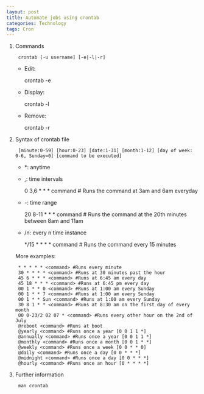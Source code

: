 ```yaml
---
layout: post
title: Automate jobs using crontab
categories: Technology
tags: Cron
---
```


1. Commands
	
		crontab [-u username] [-e|-l|-r]

	* Edit: 
		
		crontab -e

	* Display: 
		
		crontab -l

	* Remove: 
	
		crontab -r

2. Syntax of crontab file

		[minute:0-59] [hour:0-23] [date:1-31] [month:1-12] [day of week: 0-6, Sunday=0] [command to be executed]

	* *: anytime
	
	* ,: time intervals

		0 3,6 * * * command # Runs the command at 3am and 6am everyday

	* -: time range

		20 8-11 * * * command # Runs the command at the 20th minutes between 8am and 11am

	* /n: every n time instance

		*/15 * * * * command # Runs the command every 15 minutes

	More examples:

		* * * * * <command> #Runs every minute
		30 * * * * <command> #Runs at 30 minutes past the hour
		45 6 * * * <command> #Runs at 6:45 am every day
		45 18 * * * <command> #Runs at 6:45 pm every day
		00 1 * * 0 <command> #Runs at 1:00 am every Sunday
		00 1 * * 7 <command> #Runs at 1:00 am every Sunday
		00 1 * * Sun <command> #Runs at 1:00 am every Sunday
		30 8 1 * * <command> #Runs at 8:30 am on the first day of every month
		00 0-23/2 02 07 * <command> #Runs every other hour on the 2nd of July
		@reboot <command> #Runs at boot
		@yearly <command> #Runs once a year [0 0 1 1 *]
		@annually <command> #Runs once a year [0 0 1 1 *]
		@monthly <command> #Runs once a month [0 0 1 * *]
		@weekly <command> #Runs once a week [0 0 * * 0]
		@daily <command> #Runs once a day [0 0 * * *]
		@midnight <command> #Runs once a day [0 0 * * *]
		@hourly <command> #Runs once an hour [0 * * * *]

3. Further information
		
		man crontab
